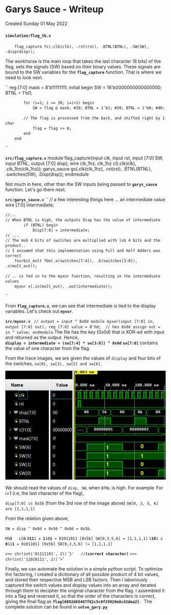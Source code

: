 # Garys Sauce - Writeup
Created Sunday 01 May 2022

#### **__``simulation/flag_tb.v``__**
	    flag_capture fc(.clk(clk), .rst(rst), .BTNL(BTNL), .SW(SW), .disp(disp));

The workhorse is the main loop that takes the last character (8 bits) of the flag, sets the signals (SW) based on their binary values.  These signals are bound to the SW variables for the **``flag_capture``** function. That is where we need to look next. 

``	    reg [7:0] mask = 8'b11111111;
	    initial 
	    begin
	        SW = 16'b0000000000000000;
	        BTNL = 1'b0;
	
	        for (i=1; i <= 38; i=i+1) begin
	            SW = flag & mask; #20; BTNL = 1'b1; #20; BTNL = 1'b0; #40;
	            
			// The flag is processed from the back, and shifted right by 1 char 
	            flag = flag >> 8;
	        end
	    end
``

**__``src/flag_capture.v``__**
	module flag_capture(input clk, input rst, input [7:0] SW, input BTNL, output [7:0] disp);
	    wire clk_1hz;
	    clk_1hz cl(.clk(clk), .clk_1hz(clk_1hz));
	    garys_sauce gs(.clk(clk_1hz), .rst(rst), .BTNL(BTNL), .switches(SW), .Disp(disp));
	endmodule

Not much in here, other than the SW inputs being passed to **``garys_sauce``** function. Let's go there next.
 
**__``src/garys_sauce.v``__**
``	// a few interesting things here ... an intermediate value
	    wire [7:0] intermediate;
	
	//...
	// When BTNL is high, the outputs Disp has the value of intermediate
	        if (BTNL) begin
	            Disp[7:0] = intermediate;
	// ...
	// The msb 4 bits of switches are multiplied with lsb 4 bits and the product..
	// I assumed that this implementation using Full and Half Adders was correct
	    fourbit_mult fbm(.a(switches[7:4]), .b(switches[3:0]), .s(mult_out));
	    
	// .. is fed in to the myxor function, resulting in the intermediate values 
	    myxor x(.in(mult_out), .out(intermediate));
``

From **``flag_capture.v``**, we can see that intermediate is tied to the display variables. Let's check out **``myxor``**.

**__``src/myxor.v``__**
``	// output = input ^ 0x0d
	module myxor(input [7:0] in, output [7:0] out);
	    reg [7:0] value = 8'hd;  // hex 0x0d
	    assign out = in ^ value;
	endmodule
``
The file has the key (0x0d) that is XOR-ed with input and returned as the output. 
Hence,   
**``display = intermediate = (sw[7:4] * sw[3:0]) ^ 0x0d``**
**``sw[7:0]``** contains the value of one character from the flag.

From the trace images, we are given the values of ``display`` and four bits of the switches, ``sw[0], sw[3], sw[5] and sw[6].``

![](sim1.PNG)

We should read the values of ``disp, SW``, when ``BTNL`` is high. 
For example: 
For i=1 (i.e, the last character of the flag),

``disp[7:0] is 0x56``  (from the 3rd row of the image above)
``SW[0, 3, 5, 6] are [1,1,1,1]`` 

From the relation given above,  

``SW = disp ^ 0x0d = 0x56 ^ 0x0d = 0x5b.``

``MSB	LSB``
``0``**__``11``__**``1 x ``**__``1``__**``10``**__``1``__**`` = 01011011 [0x5b]	SW[0,3,5,6] = [1,1,1,1]``
``1``**__``10``__**``1 x ``**__``0``__**``11``**__``1``__**`` = 01011011 [0x5b]	SW[0,3,5,6] != [1,1,1,1]``

``>>> chr(int('01111101', 2))``
'``}'  	//``**``(correct character)``**
``>>> chr(int('11010111', 2))``
'``×``'

Finally, we can automate the solution in a simple python script. To optimize the factoring, I created a dictionary of all possible product of 4 bit values, and stored their respective MSB and LSB factors. Then I laboriously captured the switch values and display values into an array and iterated through them to decipher the original character from the flag. I assembled it into a flag and reversed it, so that the order of the characters is correct, giving the final flag as **``flag{6082d68407f62c5c0f29820e0c42dea2}``**``. ``The complete solution can be found in **``solve_gary.py``**
